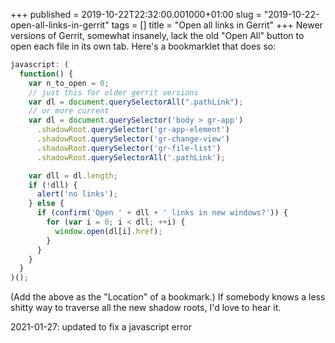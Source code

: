 +++
published = 2019-10-22T22:32:00.001000+01:00
slug = "2019-10-22-open-all-links-in-gerrit"
tags = []
title = "Open all links in Gerrit"
+++
Newer versions of Gerrit, somewhat insanely, lack the old "Open All"
button to open each file in its own tab. Here's a bookmarklet that does
so:

```js
javascript: (
  function() {
    var n_to_open = 0;
    // just this for older gerrit versions
    var dl = document.querySelectorAll(".pathLink");
    // or more current
    var dl = document.querySelector('body > gr-app')
      .shadowRoot.querySelector('gr-app-element')
      .shadowRoot.querySelector('gr-change-view')
      .shadowRoot.querySelector('gr-file-list')
      .shadowRoot.querySelectorAll('.pathLink');

    var dll = dl.length;
    if (!dll) {
      alert('no links');
    } else {
      if (confirm('Open ' + dll + ' links in new windows?')) {
        for (var i = 0; i < dll; ++i) {
          window.open(dl[i].href);
        }
      }
    }
  }
)();
```

(Add the above as the "Location" of a bookmark.) If somebody knows a
less shitty way to traverse all the new shadow roots, I'd love to hear
it.

2021-01-27: updated to fix a javascript error
